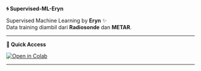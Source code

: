 **🌀 Supervised-ML-Eryn**  

Supervised Machine Learning by **Eryn** ✨  
Data training diambil dari **Radiosonde** dan **METAR**.  

---

**🚀 Quick Access**

[![Open in Colab](https://colab.research.google.com/assets/colab-badge.svg)](https://colab.research.google.com/drive/1SVBlOPuq4c-cY1_T9VfAGG1WRK4fGsSI?usp=sharing)

---
